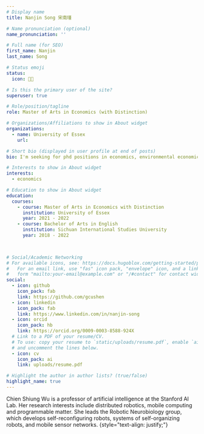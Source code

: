 ```yaml
---
# Display name
title: Nanjin Song 宋南瑾

# Name pronunciation (optional)
name_pronunciation: ''

# Full name (for SEO)
first_name: Nanjin
last_name: Song

# Status emoji
status:
  icon: 💜💜

# Is this the primary user of the site?
superuser: true

# Role/position/tagline
role: Master of Arts in Economics (with Distinction)

# Organizations/Affiliations to show in About widget
organizations:
  - name: University of Essex
    url: 

# Short bio (displayed in user profile at end of posts)
bio: I'm seeking for phd positions in economics, environmental economics, carbon dioxide abatement.

# Interests to show in About widget
interests:
  - economics

# Education to show in About widget
education:
  courses:
    - course: Master of Arts in Economics with Distinction
      institution: University of Essex
      year: 2021 - 2022
    - course: Bachelor of Arts in English
      institution: Sichuan International Studies University
      year: 2018 - 2022
    


# Social/Academic Networking
# For available icons, see: https://docs.hugoblox.com/getting-started/page-builder/#icons
#   For an email link, use "fas" icon pack, "envelope" icon, and a link in the
#   form "mailto:your-email@example.com" or "/#contact" for contact widget.
social:
  - icon: github
    icon_pack: fab
    link: https://github.com/gcushen
  - icon: linkedin
    icon_pack: fab
    link: https://www.linkedin.com/in/nanjin-song
  - icon: orcid
    icon_pack: hb
    link: https://orcid.org/0009-0003-8588-924X
  # Link to a PDF of your resume/CV.
  # To use: copy your resume to `static/uploads/resume.pdf`, enable `ai` icons in `params.yaml`,
  # and uncomment the lines below.
  - icon: cv
    icon_pack: ai
    link: uploads/resume.pdf

# Highlight the author in author lists? (true/false)
highlight_name: true
---
```


Chien Shiung Wu is a professor of artificial intelligence at the Stanford AI Lab. Her research interests include distributed robotics, mobile computing and programmable matter. She leads the Robotic Neurobiology group, which develops self-reconfiguring robots, systems of self-organizing robots, and mobile sensor networks.
{style="text-align: justify;"}
